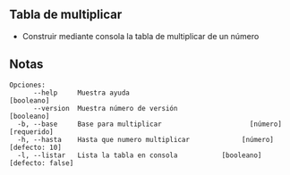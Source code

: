 ## Tabla de multiplicar
- Construir mediante consola la tabla de multiplicar de un número

## Notas

```
Opciones:
      --help     Muestra ayuda                                        [booleano]
      --version  Muestra número de versión                            [booleano]
  -b, --base     Base para multiplicar                      [número] [requerido]
  -h, --hasta    Hasta que numero multiplicar             [número] [defecto: 10]
  -l, --listar   Lista la tabla en consola           [booleano] [defecto: false]
```